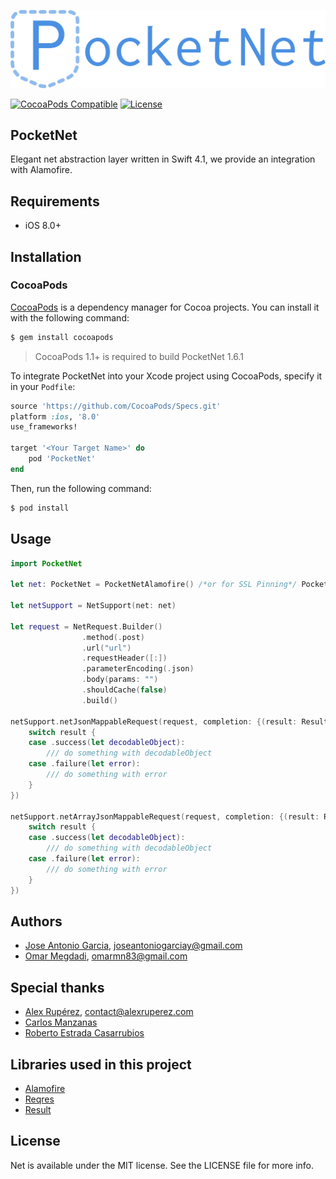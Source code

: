 
<p align="center">
	<img src="PocketNet_logo.png" alt="PocketNet" /><br />
</p>

[![CocoaPods Compatible](https://img.shields.io/cocoapods/v/PocketNet.svg)](https://img.shields.io/cocoapods/v/PocketNet.svg)
[![License](https://img.shields.io/cocoapods/l/PocketNet.svg?style=flat)](http://cocoapods.org/pods/PocketNet)

## PocketNet

Elegant net abstraction layer written in Swift 4.1, we provide an integration with Alamofire.

## Requirements

- iOS 8.0+ 

## Installation

### CocoaPods

[CocoaPods](http://cocoapods.org) is a dependency manager for Cocoa projects. You can install it with the following command:

```bash
$ gem install cocoapods
```

> CocoaPods 1.1+ is required to build PocketNet 1.6.1

To integrate PocketNet into your Xcode project using CocoaPods, specify it in your `Podfile`:

```ruby
source 'https://github.com/CocoaPods/Specs.git'
platform :ios, '8.0'
use_frameworks!

target '<Your Target Name>' do
    pod 'PocketNet'
end
```

Then, run the following command:

```bash
$ pod install
```

## Usage

```swift
import PocketNet

let net: PocketNet = PocketNetAlamofire() /*or for SSL Pinning*/ PocketNetAlamofire(pinningSSLCertURL: Bundle.main.url(forResource: "cert", withExtension: "crt"), domain: "urlDomain")
    
let netSupport = NetSupport(net: net)

let request = NetRequest.Builder()
            	.method(.post)
                .url("url")
                .requestHeader([:])
                .parameterEncoding(.json)
                .body(params: "")
                .shouldCache(false)
                .build()

netSupport.netJsonMappableRequest(request, completion: {(result: Result<DecodableObject, Error>) in
	switch result {
	case .success(let decodableObject):
		/// do something with decodableObject
	case .failure(let error):
	    /// do something with error
	}
})

netSupport.netArrayJsonMappableRequest(request, completion: {(result: Result<[DecodableObject], Error>) in
    switch result {
    case .success(let decodableObject):
        /// do something with decodableObject
    case .failure(let error):
        /// do something with error
    }
})

```

## Authors

* [Jose Antonio Garcia](https://github.com/joseantoniogarciay), joseantoniogarciay@gmail.com
* [Omar Megdadi](https://github.com/NSStudent), omarmn83@gmail.com

## Special thanks

* [Alex Rupérez](https://github.com/alexruperez), contact@alexruperez.com
* [Carlos Manzanas](https://github.com/IGZCarlosManzanas)
* [Roberto Estrada Casarrubios](https://github.com/RobertoEstrada)

## Libraries used in this project

* [Alamofire][1]
* [Reqres][2]
* [Result][3]


## License

Net is available under the MIT license. See the LICENSE file for more info.


[1]: https://github.com/Alamofire/Alamofire
[2]: https://github.com/AckeeCZ/Reqres
[3]: https://github.com/antitypical/Result

